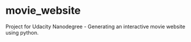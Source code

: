 # movie_website
Project for Udacity Nanodegree - Generating an interactive movie website using python. 
